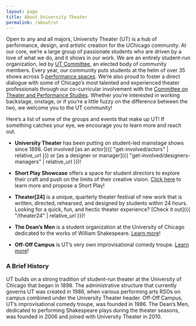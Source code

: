 ```yaml
---
layout: page
title: About University Theater
permalink: /about/ut
---
```


Open to any and all majors, University Theater (UT) is a hub of performance, design, and artistic creation for the UChicago community. At our core, we’re a large group of passionate students who are driven by a love of what we do, and it shows in our work. We are an entirely student-run organization, led by [UT Committee](/about/committee), an elected body of community members. Every year, our community puts students at the helm of over 35 shows across 5 [performance spaces](/locations). We’re also proud to foster a direct dialogue with some of Chicago’s most talented and experienced theater professionals through our co-curricular involvement with the [Committee on Theater and Performance Studies](https://taps.uchicago.edu). Whether you’re interested in working backstage, onstage, or if you’re a little fuzzy on the difference between the two, we welcome you to the UT community!

Here’s a list of some of the groups and events that make up UT! If something catches your eye, we encourage you to learn more and reach out.

- **University Theater** has been putting on student-led mainstage shows since 1898. Get involved [as an actor]({{ "get-involved/actors" | relative_url }}) or [as a designer or manager]({{ "get-involved/designers-managers" | relative_url }})!

- **Short Play Showcase** offers a space for student directors to explore their craft and push on the limits of their creative vision. [Click here](/get-involved/proposers) to learn more and propose a Short Play!

- **Theater[24]** is a unique, quarterly theater festival of new work that is written, directed, rehearsed, and designed by students within 24 hours. Looking for a quick, fun, and hectic theater experience? [Check it out]({{ "/theater24" | relative_url }})!

- **The Dean’s Men** is a student organization at the University of Chicago dedicated to the works of William Shakespeare. [Learn more](https://www.facebook.com/thedeansmen/)!

- **Off-Off Campus** is UT’s very own improvisational comedy troupe. [Learn more](https://offoffcampus.org/)!

### A Brief History

UT builds on a strong tradition of student-run theater at the University of Chicago that began in 1898. The administrative structure that currently governs UT was created in 1986, when various performing arts RSOs on campus combined under the University Theater header. Off-Off Campus, UT’s improvisational comedy troupe, was founded in 1986. The Dean’s Men, dedicated to performing Shakespeare plays during the theater seasons, was founded in 2006 and joined with University Theater in 2010.
